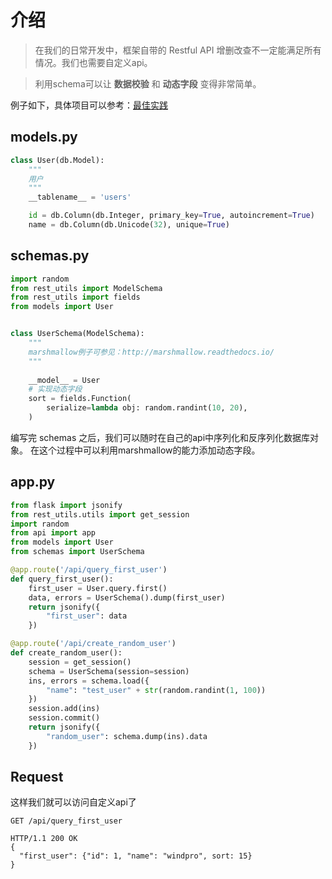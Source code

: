 # 介绍

> 在我们的日常开发中，框架自带的 Restful API 增删改查不一定能满足所有情况。我们也需要自定义api。

> 利用schema可以让 **数据校验** 和 **动态字段** 变得非常简单。

例子如下，具体项目可以参考：[最佳实践](https://github.com/windprog/rest-utils-sample/blob/master/api/user_api.py)

## models.py

```python
class User(db.Model):
    """
    用户
    """
    __tablename__ = 'users'

    id = db.Column(db.Integer, primary_key=True, autoincrement=True)
    name = db.Column(db.Unicode(32), unique=True)
```

## schemas.py

```python
import random
from rest_utils import ModelSchema
from rest_utils import fields
from models import User


class UserSchema(ModelSchema):
    """
    marshmallow例子可参见：http://marshmallow.readthedocs.io/
    """
    
    __model__ = User
    # 实现动态字段
    sort = fields.Function(
        serialize=lambda obj: random.randint(10, 20),
    )
```

编写完 schemas 之后，我们可以随时在自己的api中序列化和反序列化数据库对象。
在这个过程中可以利用marshmallow的能力添加动态字段。

## app.py

```python
from flask import jsonify
from rest_utils.utils import get_session
import random
from api import app
from models import User
from schemas import UserSchema

@app.route('/api/query_first_user')
def query_first_user():
    first_user = User.query.first()
    data, errors = UserSchema().dump(first_user)
    return jsonify({
        "first_user": data
    })

@app.route('/api/create_random_user')
def create_random_user():
    session = get_session()
    schema = UserSchema(session=session)
    ins, errors = schema.load({
        "name": "test_user" + str(random.randint(1, 100))
    })
    session.add(ins)
    session.commit()
    return jsonify({
        "random_user": schema.dump(ins).data
    })
```

## Request
这样我们就可以访问自定义api了

```
GET /api/query_first_user

HTTP/1.1 200 OK
{
  "first_user": {"id": 1, "name": "windpro", sort: 15}
}
```
